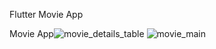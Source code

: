 Flutter Movie App


Movie App![movie_details_table](https://user-images.githubusercontent.com/68226220/197365492-97f8dc96-430f-4532-9e1b-d3b6f95ceb06.png)
![movie_main](https://user-images.githubusercontent.com/68226220/197365495-19d99fb3-0cee-4a2a-accb-0dad77c6094c.png)

